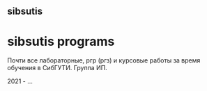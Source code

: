 ## sibsutis
# sibsutis programs

Почти все лабораторные, ргр (ргз) и курсовые работы за время обучения в СибГУТИ. Группа ИП.

2021 - ...